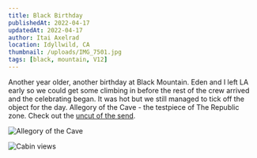 ```yaml
---
title: Black Birthday
publishedAt: 2022-04-17
updatedAt: 2022-04-17
author: Itai Axelrad
location: Idyllwild, CA
thumbnail: /uploads/IMG_7501.jpg
tags: [black, mountain, V12]
---
```


Another year older, another birthday at Black Mountain. Eden and I left LA early so we could get some climbing in before the rest of the crew arrived and the celebrating began. It was hot but we still managed to tick off the object for the day. Allegory of the Cave - the testpiece of The Republic zone. Check out the [uncut of the send](https://youtu.be/_NOg4kranbM).

![Allegory of the Cave](/uploads/IMG_7501.jpg)

![Cabin views](/uploads/IMG_6345.jpeg)
